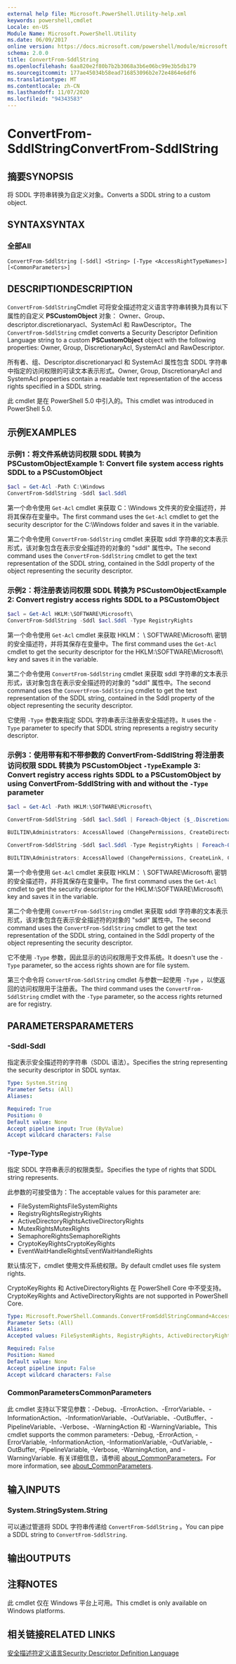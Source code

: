 ```yaml
---
external help file: Microsoft.PowerShell.Utility-help.xml
keywords: powershell,cmdlet
Locale: en-US
Module Name: Microsoft.PowerShell.Utility
ms.date: 06/09/2017
online version: https://docs.microsoft.com/powershell/module/microsoft.powershell.utility/convertfrom-sddlstring?view=powershell-6&WT.mc_id=ps-gethelp
schema: 2.0.0
title: ConvertFrom-SddlString
ms.openlocfilehash: 6aa820e2f80b7b2b3068a3b6e06bc99e3b5db179
ms.sourcegitcommit: 177ae45034b58ead716853096b2e72e4864e6df6
ms.translationtype: MT
ms.contentlocale: zh-CN
ms.lasthandoff: 11/07/2020
ms.locfileid: "94343583"
---
```

# <span data-ttu-id="b49d3-103">ConvertFrom-SddlString</span><span class="sxs-lookup"><span data-stu-id="b49d3-103">ConvertFrom-SddlString</span></span>

## <span data-ttu-id="b49d3-104">摘要</span><span class="sxs-lookup"><span data-stu-id="b49d3-104">SYNOPSIS</span></span>
<span data-ttu-id="b49d3-105">将 SDDL 字符串转换为自定义对象。</span><span class="sxs-lookup"><span data-stu-id="b49d3-105">Converts a SDDL string to a custom object.</span></span>

## <span data-ttu-id="b49d3-106">SYNTAX</span><span class="sxs-lookup"><span data-stu-id="b49d3-106">SYNTAX</span></span>

### <span data-ttu-id="b49d3-107">全部</span><span class="sxs-lookup"><span data-stu-id="b49d3-107">All</span></span>

```
ConvertFrom-SddlString [-Sddl] <String> [-Type <AccessRightTypeNames>] [<CommonParameters>]
```

## <span data-ttu-id="b49d3-108">DESCRIPTION</span><span class="sxs-lookup"><span data-stu-id="b49d3-108">DESCRIPTION</span></span>

<span data-ttu-id="b49d3-109">`ConvertFrom-SddlString`Cmdlet 可将安全描述符定义语言字符串转换为具有以下属性的自定义 **PSCustomObject** 对象： Owner、Group、descriptor.discretionaryacl、SystemAcl 和 RawDescriptor。</span><span class="sxs-lookup"><span data-stu-id="b49d3-109">The `ConvertFrom-SddlString` cmdlet converts a Security Descriptor Definition Language string to a custom **PSCustomObject** object with the following properties: Owner, Group, DiscretionaryAcl, SystemAcl and RawDescriptor.</span></span>

<span data-ttu-id="b49d3-110">所有者、组、Descriptor.discretionaryacl 和 SystemAcl 属性包含 SDDL 字符串中指定的访问权限的可读文本表示形式。</span><span class="sxs-lookup"><span data-stu-id="b49d3-110">Owner, Group, DiscretionaryAcl and SystemAcl properties contain a readable text representation of the access rights specified in a SDDL string.</span></span>

<span data-ttu-id="b49d3-111">此 cmdlet 是在 PowerShell 5.0 中引入的。</span><span class="sxs-lookup"><span data-stu-id="b49d3-111">This cmdlet was introduced in PowerShell 5.0.</span></span>

## <span data-ttu-id="b49d3-112">示例</span><span class="sxs-lookup"><span data-stu-id="b49d3-112">EXAMPLES</span></span>

### <span data-ttu-id="b49d3-113">示例1：将文件系统访问权限 SDDL 转换为 PSCustomObject</span><span class="sxs-lookup"><span data-stu-id="b49d3-113">Example 1: Convert file system access rights SDDL to a PSCustomObject</span></span>

```powershell
$acl = Get-Acl -Path C:\Windows
ConvertFrom-SddlString -Sddl $acl.Sddl
```

<span data-ttu-id="b49d3-114">第一个命令使用 `Get-Acl` cmdlet 来获取 C：\Windows 文件夹的安全描述符，并将其保存在变量中。</span><span class="sxs-lookup"><span data-stu-id="b49d3-114">The first command uses the `Get-Acl` cmdlet to get the security descriptor for the C:\Windows folder and saves it in the variable.</span></span>

<span data-ttu-id="b49d3-115">第二个命令使用 `ConvertFrom-SddlString` cmdlet 来获取 sddl 字符串的文本表示形式，该对象包含在表示安全描述符的对象的 "sddl" 属性中。</span><span class="sxs-lookup"><span data-stu-id="b49d3-115">The second command uses the `ConvertFrom-SddlString` cmdlet to get the text representation of the SDDL string, contained in the Sddl property of the object representing the security descriptor.</span></span>

### <span data-ttu-id="b49d3-116">示例2：将注册表访问权限 SDDL 转换为 PSCustomObject</span><span class="sxs-lookup"><span data-stu-id="b49d3-116">Example 2: Convert registry access rights SDDL to a PSCustomObject</span></span>

```powershell
$acl = Get-Acl HKLM:\SOFTWARE\Microsoft\
ConvertFrom-SddlString -Sddl $acl.Sddl -Type RegistryRights
```

<span data-ttu-id="b49d3-117">第一个命令使用 `Get-Acl` cmdlet 来获取 HKLM： \ SOFTWARE\Microsoft\ 密钥的安全描述符，并将其保存在变量中。</span><span class="sxs-lookup"><span data-stu-id="b49d3-117">The first command uses the `Get-Acl` cmdlet to get the security descriptor for the HKLM:\SOFTWARE\Microsoft\ key and saves it in the variable.</span></span>

<span data-ttu-id="b49d3-118">第二个命令使用 `ConvertFrom-SddlString` cmdlet 来获取 sddl 字符串的文本表示形式，该对象包含在表示安全描述符的对象的 "sddl" 属性中。</span><span class="sxs-lookup"><span data-stu-id="b49d3-118">The second command uses the `ConvertFrom-SddlString` cmdlet to get the text representation of the SDDL string, contained in the Sddl property of the object representing the security descriptor.</span></span>

<span data-ttu-id="b49d3-119">它使用 `-Type` 参数来指定 SDDL 字符串表示注册表安全描述符。</span><span class="sxs-lookup"><span data-stu-id="b49d3-119">It uses the `-Type` parameter to specify that SDDL string represents a registry security descriptor.</span></span>

### <span data-ttu-id="b49d3-120">示例3：使用带有和不带参数的 ConvertFrom-SddlString 将注册表访问权限 SDDL 转换为 PSCustomObject `-Type`</span><span class="sxs-lookup"><span data-stu-id="b49d3-120">Example 3: Convert registry access rights SDDL to a PSCustomObject by using ConvertFrom-SddlString with and without the `-Type` parameter</span></span>

```powershell
$acl = Get-Acl -Path HKLM:\SOFTWARE\Microsoft\

ConvertFrom-SddlString -Sddl $acl.Sddl | Foreach-Object {$_.DiscretionaryAcl[0]}

BUILTIN\Administrators: AccessAllowed (ChangePermissions, CreateDirectories, Delete, ExecuteKey, FullControl, GenericExecute, GenericWrite, ListDirectory, ReadExtendedAttributes, ReadPermissions, TakeOwnership, Traverse, WriteData, WriteExtendedAttributes, WriteKey)

ConvertFrom-SddlString -Sddl $acl.Sddl -Type RegistryRights | Foreach-Object {$_.DiscretionaryAcl[0]}

BUILTIN\Administrators: AccessAllowed (ChangePermissions, CreateLink, CreateSubKey, Delete, EnumerateSubKeys, ExecuteKey, FullControl, GenericExecute, GenericWrite, Notify, QueryValues, ReadPermissions, SetValue, TakeOwnership, WriteKey)
```

<span data-ttu-id="b49d3-121">第一个命令使用 `Get-Acl` cmdlet 来获取 HKLM： \ SOFTWARE\Microsoft\ 密钥的安全描述符，并将其保存在变量中。</span><span class="sxs-lookup"><span data-stu-id="b49d3-121">The first command uses the `Get-Acl` cmdlet to get the security descriptor for the HKLM:\SOFTWARE\Microsoft\ key and saves it in the variable.</span></span>

<span data-ttu-id="b49d3-122">第二个命令使用 `ConvertFrom-SddlString` cmdlet 来获取 sddl 字符串的文本表示形式，该对象包含在表示安全描述符的对象的 "sddl" 属性中。</span><span class="sxs-lookup"><span data-stu-id="b49d3-122">The second command uses the `ConvertFrom-SddlString` cmdlet to get the text representation of the SDDL string, contained in the Sddl property of the object representing the security descriptor.</span></span>

<span data-ttu-id="b49d3-123">它不使用 `-Type` 参数，因此显示的访问权限用于文件系统。</span><span class="sxs-lookup"><span data-stu-id="b49d3-123">It doesn't use the `-Type` parameter, so the access rights shown are for file system.</span></span>

<span data-ttu-id="b49d3-124">第三个命令将 `ConvertFrom-SddlString` cmdlet 与参数一起使用 `-Type` ，以使返回的访问权限用于注册表。</span><span class="sxs-lookup"><span data-stu-id="b49d3-124">The third command uses the `ConvertFrom-SddlString` cmdlet with the `-Type` parameter, so the access rights returned are for registry.</span></span>

## <span data-ttu-id="b49d3-125">PARAMETERS</span><span class="sxs-lookup"><span data-stu-id="b49d3-125">PARAMETERS</span></span>

### <span data-ttu-id="b49d3-126">-Sddl</span><span class="sxs-lookup"><span data-stu-id="b49d3-126">-Sddl</span></span>

<span data-ttu-id="b49d3-127">指定表示安全描述符的字符串（SDDL 语法）。</span><span class="sxs-lookup"><span data-stu-id="b49d3-127">Specifies the string representing the security descriptor in SDDL syntax.</span></span>

```yaml
Type: System.String
Parameter Sets: (All)
Aliases:

Required: True
Position: 0
Default value: None
Accept pipeline input: True (ByValue)
Accept wildcard characters: False
```

### <span data-ttu-id="b49d3-128">-Type</span><span class="sxs-lookup"><span data-stu-id="b49d3-128">-Type</span></span>

<span data-ttu-id="b49d3-129">指定 SDDL 字符串表示的权限类型。</span><span class="sxs-lookup"><span data-stu-id="b49d3-129">Specifies the type of rights that SDDL string represents.</span></span>

<span data-ttu-id="b49d3-130">此参数的可接受值为：</span><span class="sxs-lookup"><span data-stu-id="b49d3-130">The acceptable values for this parameter are:</span></span>

- <span data-ttu-id="b49d3-131">FileSystemRights</span><span class="sxs-lookup"><span data-stu-id="b49d3-131">FileSystemRights</span></span>
- <span data-ttu-id="b49d3-132">RegistryRights</span><span class="sxs-lookup"><span data-stu-id="b49d3-132">RegistryRights</span></span>
- <span data-ttu-id="b49d3-133">ActiveDirectoryRights</span><span class="sxs-lookup"><span data-stu-id="b49d3-133">ActiveDirectoryRights</span></span>
- <span data-ttu-id="b49d3-134">MutexRights</span><span class="sxs-lookup"><span data-stu-id="b49d3-134">MutexRights</span></span>
- <span data-ttu-id="b49d3-135">SemaphoreRights</span><span class="sxs-lookup"><span data-stu-id="b49d3-135">SemaphoreRights</span></span>
- <span data-ttu-id="b49d3-136">CryptoKeyRights</span><span class="sxs-lookup"><span data-stu-id="b49d3-136">CryptoKeyRights</span></span>
- <span data-ttu-id="b49d3-137">EventWaitHandleRights</span><span class="sxs-lookup"><span data-stu-id="b49d3-137">EventWaitHandleRights</span></span>

<span data-ttu-id="b49d3-138">默认情况下，cmdlet 使用文件系统权限。</span><span class="sxs-lookup"><span data-stu-id="b49d3-138">By default cmdlet uses file system rights.</span></span>

<span data-ttu-id="b49d3-139">CryptoKeyRights 和 ActiveDirectoryRights 在 PowerShell Core 中不受支持。</span><span class="sxs-lookup"><span data-stu-id="b49d3-139">CryptoKeyRights and ActiveDirectoryRights are not supported in PowerShell Core.</span></span>

```yaml
Type: Microsoft.PowerShell.Commands.ConvertFromSddlStringCommand+AccessRightTypeNames
Parameter Sets: (All)
Aliases:
Accepted values: FileSystemRights, RegistryRights, ActiveDirectoryRights, MutexRights, SemaphoreRights, CryptoKeyRights, EventWaitHandleRights

Required: False
Position: Named
Default value: None
Accept pipeline input: False
Accept wildcard characters: False
```

### <span data-ttu-id="b49d3-140">CommonParameters</span><span class="sxs-lookup"><span data-stu-id="b49d3-140">CommonParameters</span></span>

<span data-ttu-id="b49d3-141">此 cmdlet 支持以下常见参数：-Debug、-ErrorAction、-ErrorVariable、-InformationAction、-InformationVariable、-OutVariable、-OutBuffer、-PipelineVariable、-Verbose、-WarningAction 和 -WarningVariable。</span><span class="sxs-lookup"><span data-stu-id="b49d3-141">This cmdlet supports the common parameters: -Debug, -ErrorAction, -ErrorVariable, -InformationAction, -InformationVariable, -OutVariable, -OutBuffer, -PipelineVariable, -Verbose, -WarningAction, and -WarningVariable.</span></span> <span data-ttu-id="b49d3-142">有关详细信息，请参阅 [about_CommonParameters](https://go.microsoft.com/fwlink/?LinkID=113216)。</span><span class="sxs-lookup"><span data-stu-id="b49d3-142">For more information, see [about_CommonParameters](https://go.microsoft.com/fwlink/?LinkID=113216).</span></span>

## <span data-ttu-id="b49d3-143">输入</span><span class="sxs-lookup"><span data-stu-id="b49d3-143">INPUTS</span></span>

### <span data-ttu-id="b49d3-144">System.String</span><span class="sxs-lookup"><span data-stu-id="b49d3-144">System.String</span></span>

<span data-ttu-id="b49d3-145">可以通过管道将 SDDL 字符串传递给 `ConvertFrom-SddlString` 。</span><span class="sxs-lookup"><span data-stu-id="b49d3-145">You can pipe a SDDL string to `ConvertFrom-SddlString`.</span></span>

## <span data-ttu-id="b49d3-146">输出</span><span class="sxs-lookup"><span data-stu-id="b49d3-146">OUTPUTS</span></span>

## <span data-ttu-id="b49d3-147">注释</span><span class="sxs-lookup"><span data-stu-id="b49d3-147">NOTES</span></span>

<span data-ttu-id="b49d3-148">此 cmdlet 仅在 Windows 平台上可用。</span><span class="sxs-lookup"><span data-stu-id="b49d3-148">This cmdlet is only available on Windows platforms.</span></span>

## <span data-ttu-id="b49d3-149">相关链接</span><span class="sxs-lookup"><span data-stu-id="b49d3-149">RELATED LINKS</span></span>

[<span data-ttu-id="b49d3-150">安全描述符定义语言</span><span class="sxs-lookup"><span data-stu-id="b49d3-150">Security Descriptor Definition Language</span></span>](/windows/win32/secauthz/security-descriptor-definition-language)
